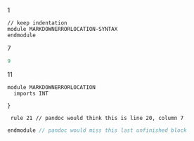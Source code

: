 1
 ```k
 // keep indentation
 module MARKDOWNERRORLOCATION-SYNTAX
 endmodule
 ```
7
```{.a .b}
9
```
11
```{.k .x}
module MARKDOWNERRORLOCATION
  imports INT
```

``` { not used
}
```

 ```k
  rule 21 // pandoc would think this is line 20, column 7
 ```

```{.y .k}
endmodule // pandoc would miss this last unfinished block

